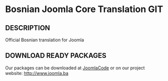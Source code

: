 # Bosnian Joomla Core Translation GIT

## DESCRIPTION
Official Bosnian translation for Joomla

## DOWNLOAD READY PACKAGES
Our packages can be downloaded at [JoomlaCode](http://joomlacode.org/gf/project/jtranslation3_x/frs/?action=FrsReleaseBrowse&frs_package_id=6400) or on our project website: http://www.joomla.ba